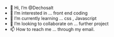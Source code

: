 - 👋 Hi, I’m @Dechosalt
- 👀 I’m interested in ... front end coding 
- 🌱 I’m currently learning ... css , Javascript 
- 💞️ I’m looking to collaborate on ... further project 
- 📫 How to reach me ... through my email.

<!---
Dechosalt/Dechosalt is a ✨ special ✨ repository because its `README.md` (this file) appears on your GitHub profile.
You can click the Preview link to take a look at your changes.
--->
